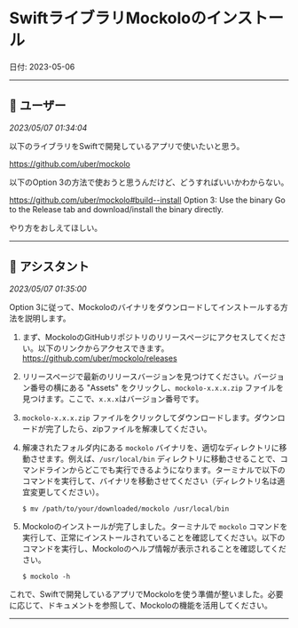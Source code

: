 # SwiftライブラリMockoloのインストール

日付: 2023-05-06

---

## 👤 ユーザー
*2023/05/07 01:34:04*

以下のライブラリをSwiftで開発しているアプリで使いたいと思う。

https://github.com/uber/mockolo

以下のOption 3の方法で使おうと思うんだけど、どうすればいいかわからない。

https://github.com/uber/mockolo#build--install
Option 3: Use the binary
Go to the Release tab and download/install the binary directly.

やり方をおしえてほしい。

---

## 🤖 アシスタント
*2023/05/07 01:35:00*

Option 3に従って、Mockoloのバイナリをダウンロードしてインストールする方法を説明します。

1. まず、MockoloのGitHubリポジトリのリリースページにアクセスしてください。以下のリンクからアクセスできます。
   https://github.com/uber/mockolo/releases

2. リリースページで最新のリリースバージョンを見つけてください。バージョン番号の横にある "Assets" をクリックし、`mockolo-x.x.x.zip` ファイルを見つけます。ここで、`x.x.x`はバージョン番号です。

3. `mockolo-x.x.x.zip` ファイルをクリックしてダウンロードします。ダウンロードが完了したら、zipファイルを解凍してください。

4. 解凍されたフォルダ内にある `mockolo` バイナリを、適切なディレクトリに移動させます。例えば、`/usr/local/bin` ディレクトリに移動させることで、コマンドラインからどこでも実行できるようになります。ターミナルで以下のコマンドを実行して、バイナリを移動させてください（ディレクトリ名は適宜変更してください）。

   ```
   $ mv /path/to/your/downloaded/mockolo /usr/local/bin
   ```

5. Mockoloのインストールが完了しました。ターミナルで `mockolo` コマンドを実行して、正常にインストールされていることを確認してください。以下のコマンドを実行し、Mockoloのヘルプ情報が表示されることを確認してください。

   ```
   $ mockolo -h
   ```

これで、Swiftで開発しているアプリでMockoloを使う準備が整いました。必要に応じて、ドキュメントを参照して、Mockoloの機能を活用してください。

---
